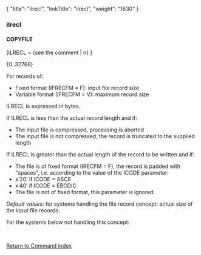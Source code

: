 {
    "title": "ilrecl",
    "linkTitle": "ilrecl",
    "weight": "1630"
}<span id="ilrecl"></span>

### ilrecl

#### COPYFILE

\[ILRECL = {see the comment
| n} \]   

{0..32768}

For records of:

-   Fixed format (IFRECFM = F): input file record
    size
-   Variable format (IFRECFM = V): maximum record
    size

ILRECL is expressed in bytes.

If ILRECL is less than the actual record length and if:

-   The input file is compressed, processing is aborted
-   The input file is not compressed, the record is
    truncated to the supplied length

If ILRECL is greater than the actual length of the record to be written
and if:

-   The file is of fixed format (IRECFM = F), the
    record is padded with "spaces", i.e. according to the value
    of the ICODE parameter:
-   x‘20’ if ICODE = ASCII
-   x‘40’ if ICODE = EBCDIC
-   The file is not of fixed format, this parameter
    is ignored.

*Default values:* for systems handling
the file record concept: actual size of the input file records.

For the systems below not handling this concept:

 

[Return to Command index](../../)
